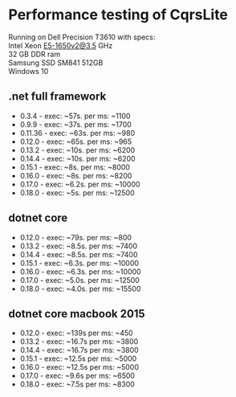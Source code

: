 ﻿# Performance testing of CqrsLite
Running on Dell Precision T3610 with  specs:  
Intel Xeon E5-1650v2@3.5 GHz  
32 GB DDR ram  
Samsung SSD SM841 512GB  
Windows 10  

## .net full framework
- 0.3.4   - exec: ~57s. per ms: ~1100
- 0.9.9   - exec: ~37s. per ms: ~1700
- 0.11.36 - exec: ~63s. per ms: ~980
- 0.12.0  - exec: ~65s. per ms: ~965
- 0.13.2  - exec: ~10s. per ms: ~6200
- 0.14.4  - exec: ~10s. per ms: ~6200
- 0.15.1  - exec: ~8s.  per ms: ~8000
- 0.16.0  - exec: ~8s.  per ms: ~8200
- 0.17.0  - exec: ~6.2s.  per ms: ~10000
- 0.18.0  - exec: ~5s.  per ms: ~12500

## dotnet core
- 0.12.0  - exec: ~79s. per ms: ~800
- 0.13.2  - exec: ~8.5s. per ms: ~7400
- 0.14.4  - exec: ~8.5s. per ms: ~7400
- 0.15.1  - exec: ~6.3s. per ms: ~10000
- 0.16.0  - exec: ~6.3s. per ms: ~10000
- 0.17.0  - exec: ~5.0s.  per ms: ~12500
- 0.18.0  - exec: ~4.0s.  per ms: ~15500


## dotnet core macbook 2015

- 0.12.0 - exec: ~139s per ms: ~450
- 0.13.2 - exec: ~16.7s per ms: ~3800
- 0.14.4 - exec: ~16.7s per ms: ~3800
- 0.15.1 - exec: ~12.5s per ms: ~5000
- 0.16.0 - exec: ~12.5s per ms: ~5000
- 0.17.0 - exec: ~9.6s per ms: ~6500
- 0.18.0 - exec: ~7.5s per ms: ~8300